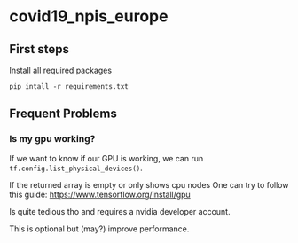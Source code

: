 # covid19_npis_europe


## First steps

Install all required packages
```
pip intall -r requirements.txt
```


## Frequent Problems

### Is my gpu working?
If we want to know if our GPU is working, we can run `tf.config.list_physical_devices()`.

If the returned array is empty or only shows cpu nodes One can try to follow this guide:
https://www.tensorflow.org/install/gpu

Is quite tedious tho and requires a nvidia developer account.

This is optional but (may?) improve performance.
